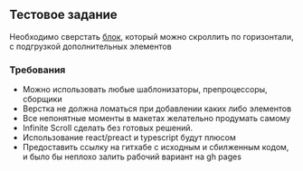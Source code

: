## Тестовое задание

Необходимо сверстать [блок](https://www.figma.com/file/OgbAT9SVwMPSK5fQfphZgq/Untitled-(Copy)?node-id=0%3A1), который можно скроллить по горизонтали, с подгрузкой дополнительных элементов

### Требования

* Можно использовать любые шаблонизаторы, препроцессоры, сборщики
* Верстка не должна ломаться при добавлении каких либо элементов
* Все непонятные моменты в макетах желательно продумать самому
* Infinite Scroll сделать без готовых решений.
* Использование react/preact и typescript будут плюсом
* Предоставить ссылку на гитхабе с исходным и сбилженным кодом, и было бы неплохо залить рабочий вариант на gh pages